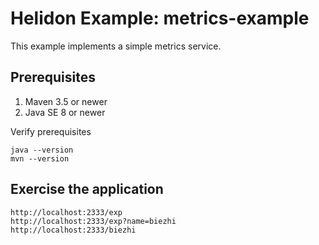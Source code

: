 
# Helidon Example: metrics-example

This example implements a simple metrics service.

## Prerequisites

1. Maven 3.5 or newer
2. Java SE 8 or newer

Verify prerequisites
```
java --version
mvn --version
```

## Exercise the application

```
http://localhost:2333/exp
http://localhost:2333/exp?name=biezhi
http://localhost:2333/biezhi
```
